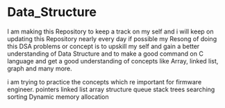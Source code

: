 # Data_Structure

I am making this Repository to keep a track on my self and i will keep on updating this Repository nearly every day if possible my 
Resong of doing this DSA problems or concept is to upskill my self and gain a better understanding of Data Structure and to make a good command on C language and get a good understanding of concepts like Array, linked list, graph and many more.

i am trying to practice the concepts which re important for firmware engineer.
pointers 
linked list
array
structure 
queue
stack
trees
searching 
sorting 
Dynamic memory allocation




